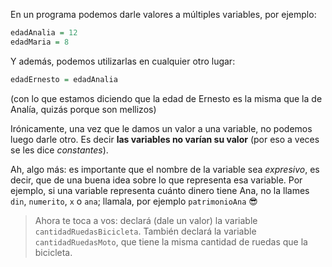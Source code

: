 En un programa podemos darle valores a múltiples variables, por ejemplo:

```haskell
edadAnalia = 12
edadMaria = 8
```
Y además, podemos utilizarlas en cualquier otro lugar:

```haskell
edadErnesto = edadAnalia
```

(con lo que estamos diciendo que la edad de Ernesto es la misma que la de Analía, quizás porque son mellizos)

Irónicamente, una vez que le damos un valor a una variable, no podemos luego darle otro. Es decir **las variables no varían su valor** (por eso a veces se les dice _constantes_).

Ah, algo más: es importante que el nombre de la variable sea _expresivo_, es decir, que de una buena idea sobre lo que representa esa variable. Por ejemplo, si una variable representa cuánto dinero tiene Ana, no la llames `din`, `numerito`, `x` o `ana`; llamala, por ejemplo `patrimonioAna` :sunglasses:

> Ahora te toca a vos: declará (dale un valor) la variable `cantidadRuedasBicicleta`. También declará la variable `cantidadRuedasMoto`, que tiene la misma cantidad de ruedas que la bicicleta.


